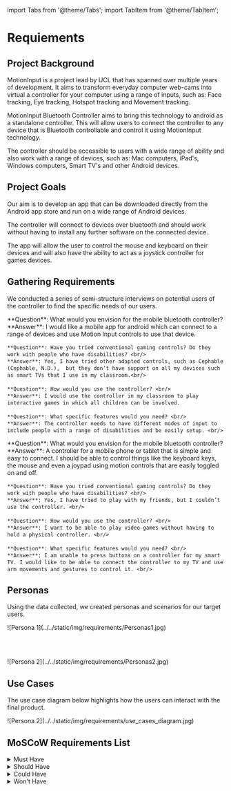 import Tabs from '@theme/Tabs';
import TabItem from '@theme/TabItem';

# Requiements

## Project Background

MotionInput is a project lead by UCL that has spanned over multiple years of development. It aims to transform everyday computer web-cams into virtual a controller for your computer using a range of inputs, such as: Face tracking, Eye tracking, Hotspot tracking and Movement tracking.

MotionInput Bluetooth Controller aims to bring this technology to android as a standalone controller. This will allow users to connect the controller to any device that is Bluetooth controllable and control it using MotionInput technology.

The controller should be accessible to users with a wide range of ability and also work with a range of devices, such as: Mac computers, iPad's, Windows computers, Smart TV's and other Android devices.

## Project Goals

Our aim is to develop an app that can be downloaded directly from the Android app store and run on a wide range of Android devices.

The controller will connect to devices over bluetooth and should work without having to install any further software on the connected device.

The app will allow the user to control the mouse and keyboard on their devices and will also have the ability to act as a joystick controller for games devices.

## Gathering Requirements

We conducted a series of semi-structure interviews on potential users of the controller to find the specific needs of our users.

<Tabs>
  <TabItem value="apple" label="Occupational Therapist" default>
    **Question**: What would you envision for the mobile bluetooth controller? <br/>
    **Answer**: I would like a mobile app for android which can connect to a range of devices and use Motion Input controls to use that device.<br/>

    **Question**: Have you tried conventional gaming controls? Do they work with people who have disabilities? <br/>
    **Answer**: Yes, I have tried other adapted controls, such as Cephable (Cephable, N.D.),  but they don’t have support on all my devices such as smart TVs that I use in my classroom.<br/>

    **Question**: How would you use the controller? <br/>
    **Answer**: I would use the controller in my classroom to play interactive games in which all children can be involved.

    **Question**: What specific features would you need? <br/>
    **Answer**: The controller needs to have different modes of input to include people with a range of disabilities and be easily setup. <br/>
  </TabItem>
  <TabItem value="orange" label="Disabled Child">
    **Question**: What would you envision for the mobile bluetooth controller? <br/>
    **Answer**: A controller for a mobile phone or tablet that is simple and easy to connect. I should be able to control things like the keyboard keys, the mouse and even a joypad using motion controls that are easily toggled on and off. <br/>

    **Question**: Have you tried conventional gaming controls? Do they work with people who have disabilities? <br/>
    **Answer**: Yes, I have tried to play with my friends, but I couldn’t use the controller. <br/>

    **Question**: How would you use the controller? <br/>
    **Answer**: I want to be able to play video games without having to hold a physical controller. <br/>

    **Question**: What specific features would you need? <br/>
    **Answer**: I am unable to press buttons on a controller for my smart TV. I would like to be able to connect the controller to my TV and use arm movements and gestures to control it. <br/>
  </TabItem>
</Tabs>

## Personas

Using the data collected, we created personas and scenarios for our target users.

<div class="img-center"> ![Persona 1](../../static/img/requirements/Personas1.jpg) </div>

<br /><br />

<div class="img-center"> ![Persona 2](../../static/img/requirements/Personas2.jpg) </div>

## Use Cases

The use case diagram below highlights how the users can interact with the final product.

<div class="img-center"> ![Persona 2](../../static/img/requirements/use_cases_diagram.jpg) </div>

## MoSCoW Requirements List

<details>
  <summary>Must Have</summary>
  <div>
    <div>
        - Android app which runs MotionInput and establishes a bluetooth connection with a Smart TV, Laptop, or Tablet in order to operate as a controller.
        - Bluetooth connection should not require any other software to be installed on the target device.
        - Game controller types to be supported:
            - Keyboard controller (sends keyboard presses to device from local app)
            - Mouse controller (sends mouse movements and left / right clicks to device from local app)
            - Joypad controller (sends joypad inputs to device from local app)
        - MotionInput Controller types to be supported:
            - Face
            - Eye gaze
            - Hotspots
            - Movements
        - Settings page to switch between controllers + the different types of MotionInput which the user uses (eye gaze, etc)
    </div>
  </div>
</details>

<details>
  <summary>Should Have</summary>
  <div>
    <div>
        - Accessibility features:
            - High contrast mode
        - User should be able to macros using custom key binds.
    </div>
  </div>
</details>

<details>
  <summary>Could Have</summary>
  <div>
    <div>
    - Profiles such that users can retain which types of motion input they use without enabling it each time.
    </div>
  </div>
</details>

<details>
  <summary>Won't Have</summary>
  <div>
    <div>
        - MotionInput speech input support.
    </div>
  </div>
</details>